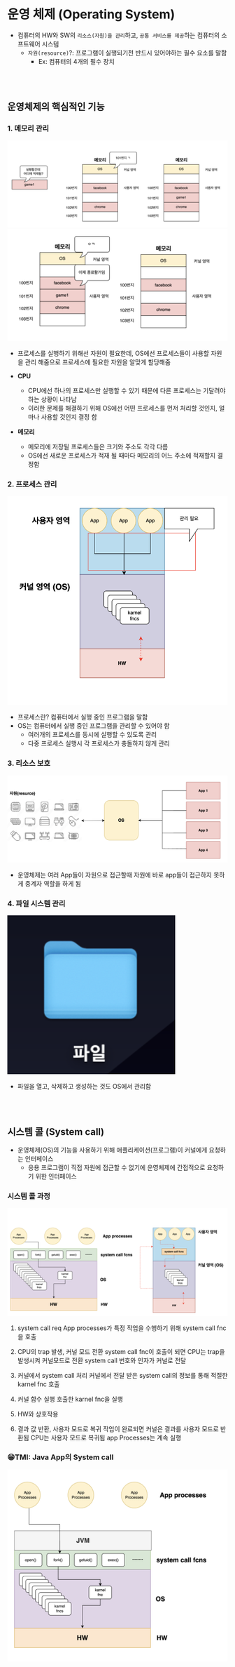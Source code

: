 # 운영 체제 (Operating System)
* 컴퓨터의 HW와 SW의 `리소스(자원)을 관리`하고, `공통 서비스를 제공`하는 컴퓨터의 소프트웨어 시스템
    * `자원(resource)`?: 프로그램이 실행되기전 반드시 있어야하는 필수 요소를 말함
        * Ex: 컴퓨터의 4개의 필수 장치

<br></br>

## 운영체제의 핵심적인 기능

### 1. 메모리 관리
![alt text](설명사진/메모리_관리_01.png)
![alt text](설명사진/메모리_관리_02.png)
* 프로세스를 실행하기 위해선 자원이 필요한데, OS에선 프로세스들이 사용할 자원을 관리 해줌으로 프로세스에 필요한 자원을 알맞게 할당해줌

* **CPU**
    * CPU에선 하나의 프로세스만 실행할 수 있기 때문에 다른 프로세스는 기달려야 하는 상황이 나타남
    * 이러한 문제를 해결하기 위해 OS에선 어떤 프로세스를 먼저 처리할 것인지, 얼마나 사용할 것인지 결정 함
* **메모리**
    * 메모리에 저장될 프로세스들은 크기와 주소도 각각 다름
    * OS에선 새로운 프로세스가 적재 될 때마다 메모리의 어느 주소에 적재할지 결정함


### 2. 프로세스 관리
![alt text](<설명사진/ 프로세스_관리.png>)
* 프로세스란? 컴퓨터에서 실행 중인 프로그램을 말함
* OS는 컴퓨터에서 실행 중인 프로그램을 관리할 수 있어야 함
    * 여러개의 프로세스를 동시에 실행할 수 있도록 관리
    * 다중 프로세스 실행시 각 프로세스가 충돌하지 않게 관리

### 3. 리소스 보호
![alt text](설명사진/리소스_보호.png)
* 운영체제는 여러 App들이 자원으로 접근할때 자원에 바로 app들이 접근하지 못하게 중계자 역할을 하게 됨


### 4. 파일 시스템 관리
![alt text](설명사진/파일.png)
* 파일을 열고, 삭제하고 생성하는 것도 OS에서 관리함

<br></br>

## 시스템 콜 (System call)
* 운영체제(OS)의 기능을 사용하기 위해 애플리케이션(프로그램)이 커널에게 요청하는 인터페이스
    * 응용 프로그램이 직접 자원에 접근할 수 없기에 운영체제에 간접적으로 요청하기 위한 인터페이스 

### 시스템 콜 과정
![](<설명사진/시스템 콜 과정.png>)
1. system call req
App processes가 특정 작업을 수행하기 위해 system call fnc을 호출

2. CPU의 trap 발생, 커널 모드 전환
system call fnc이 호출이 되면 CPU는 trap을 발생시켜 커널모드로 전환
system call 번호와 인자가 커널로 전달

3. 커널에서 system call 처리
커널에서 전달 받은 system call의 정보를 통해 적절한 karnel fnc 호출

4. 커널 함수 실행
호출한 karnel fnc을 실행

5. HW와 상호작용

6. 결과 값 반환, 사용자 모드로 복귀
작업이 완료되면 커널은 결과를 사용자 모드로 반환됨
CPU는 사용자 모드로 복귀됨
app Processes는 계속 실행

### 😁TMI: Java App의 System call
![alt text](<설명사진/Jvm의 SystemCall.png>)